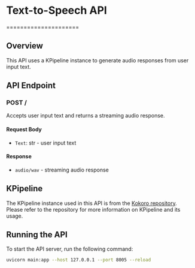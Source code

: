 # Text-to-Speech API
=====================

## Overview

This API uses a KPipeline instance to generate audio responses from user input text.

## API Endpoint

### POST /

Accepts user input text and returns a streaming audio response.

#### Request Body

* `Text`: str - user input text

#### Response

* `audio/wav` - streaming audio response

## KPipeline

The KPipeline instance used in this API is from the [Kokoro repository](https://github.com/hexgrad/kokoro). Please refer to the repository for more information on KPipeline and its usage.

## Running the API

To start the API server, run the following command:
```bash
uvicorn main:app --host 127.0.0.1 --port 8005 --reload